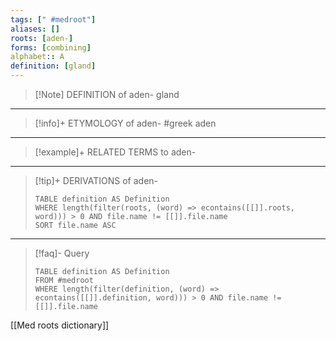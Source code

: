 ```yaml
---
tags: [" #medroot"]
aliases: []
roots: [aden-]
forms: [combining]
alphabet:: A
definition: [gland]
---
```

>[!Note] DEFINITION of aden-
>gland
_____
>[!info]+ ETYMOLOGY of aden-
>#greek aden
_____
>[!example]+ RELATED TERMS to aden-
>
_____
>[!tip]+ DERIVATIONS of aden-
>```dataview
>TABLE definition AS Definition 
>WHERE length(filter(roots, (word) => econtains([[]].roots, word))) > 0 AND file.name != [[]].file.name
>SORT file.name ASC
>```
_____
>[!faq]- Query
>```dataview
>TABLE definition AS Definition
>FROM #medroot
>WHERE length(filter(definition, (word) => econtains([[]].definition, word))) > 0 AND file.name != [[]].file.name
>```

[[Med roots dictionary]]